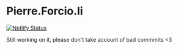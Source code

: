 # Pierre.Forcio.li

[![Netlify Status](https://api.netlify.com/api/v1/badges/b4bc8f91-81f1-4388-9ae2-1253d9b64d37/deploy-status)](https://app.netlify.com/sites/marvelous-daffodil-9c5af0/deploys)

Still working on it, please don't take account of bad commmits <3
